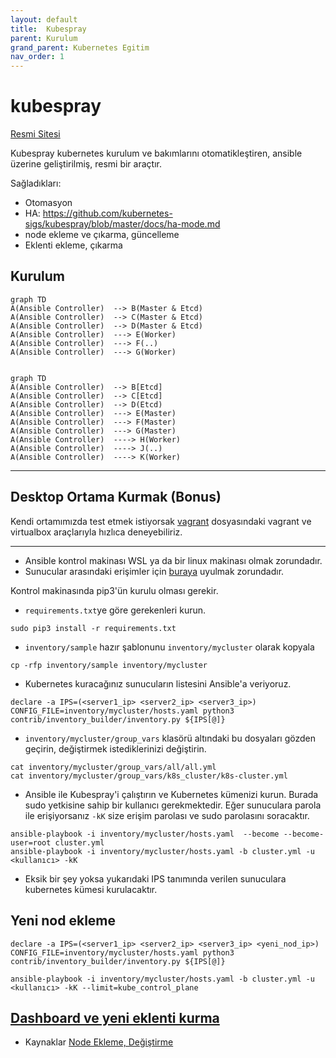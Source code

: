 ```yaml
---
layout: default
title:  Kubespray
parent: Kurulum
grand_parent: Kubernetes Egitim
nav_order: 1
---
```


# kubespray

[Resmi Sitesi](https://github.com/kubernetes-sigs/kubespray)

Kubespray kubernetes kurulum ve bakımlarını otomatikleştiren, ansible üzerine geliştirilmiş, resmi bir araçtır.

Sağladıkları:

* Otomasyon
* HA:  https://github.com/kubernetes-sigs/kubespray/blob/master/docs/ha-mode.md
* node ekleme ve çıkarma, güncelleme
* Eklenti ekleme, çıkarma

## Kurulum

```mermaid
graph TD
A(Ansible Controller)  --> B(Master & Etcd)
A(Ansible Controller)  --> C(Master & Etcd)
A(Ansible Controller)  --> D(Master & Etcd)
A(Ansible Controller)  ---> E(Worker)
A(Ansible Controller)  ---> F(..)
A(Ansible Controller)  ---> G(Worker)
```
```mermaid

graph TD
A(Ansible Controller)  --> B[Etcd]
A(Ansible Controller)  --> C[Etcd]
A(Ansible Controller)  --> D(Etcd)
A(Ansible Controller)  ---> E(Master)
A(Ansible Controller)  ---> F(Master)
A(Ansible Controller)  ---> G(Master)
A(Ansible Controller)  ----> H(Worker)
A(Ansible Controller)  ----> J(..)
A(Ansible Controller)  ----> K(Worker)

```

---

## Desktop Ortama Kurmak (Bonus)

Kendi ortamımızda test etmek istiyorsak [vagrant](vagrant.md) dosyasındaki vagrant ve virtualbox araçlarıyla hızlıca deneyebiliriz.

---

* Ansible kontrol makinası WSL ya da bir linux makinası olmak zorundadır. 
* Sunucular arasındaki erişimler için [buraya](https://kubernetes.io/docs/reference/ports-and-protocols/) uyulmak zorundadır.

Kontrol makinasında pip3'ün kurulu olması gerekir.

* ``requirements.txt``ye göre gerekenleri kurun.

```
sudo pip3 install -r requirements.txt
```

* ``inventory/sample`` hazır şablonunu ``inventory/mycluster`` olarak kopyala

```
cp -rfp inventory/sample inventory/mycluster
```

* Kubernetes kuracağınız sunucuların listesini Ansible'a veriyoruz.

```
declare -a IPS=(<server1_ip> <server2_ip> <server3_ip>)
CONFIG_FILE=inventory/mycluster/hosts.yaml python3 contrib/inventory_builder/inventory.py ${IPS[@]}

```

* ``inventory/mycluster/group_vars`` klasörü altındaki bu dosyaları gözden geçirin, değiştirmek istediklerinizi değiştirin. 

```
cat inventory/mycluster/group_vars/all/all.yml
cat inventory/mycluster/group_vars/k8s_cluster/k8s-cluster.yml
```

* Ansible ile Kubespray'i çalıştırın ve Kubernetes kümenizi kurun. Burada sudo yetkisine sahip bir kullanıcı gerekmektedir. Eğer sunuculara parola ile erişiyorsanız ``-kK`` size erişim parolası ve sudo parolasını soracaktır.

```
ansible-playbook -i inventory/mycluster/hosts.yaml  --become --become-user=root cluster.yml
ansible-playbook -i inventory/mycluster/hosts.yaml -b cluster.yml -u <kullanıcı> -kK
```
*  Eksik bir şey yoksa yukarıdaki IPS tanımında verilen sunuculara kubernetes kümesi kurulacaktır. 

## Yeni nod ekleme

```
declare -a IPS=(<server1_ip> <server2_ip> <server3_ip> <yeni_nod_ip>)
CONFIG_FILE=inventory/mycluster/hosts.yaml python3 contrib/inventory_builder/inventory.py ${IPS[@]}

ansible-playbook -i inventory/mycluster/hosts.yaml -b cluster.yml -u <kullanıcı> -kK --limit=kube_control_plane
```
## [Dashboard ve yeni eklenti kurma](dashboard.md)

* Kaynaklar
[Node Ekleme, Değiştirme](https://github.com/kubernetes-sigs/kubespray/blob/master/docs/nodes.md)